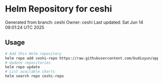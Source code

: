 # Helm Repository for ceshi
Generated from branch: ceshi
Owner: ceshi
Last updated: Sat Jun 14 09:01:24 UTC 2025

## Usage
```bash
# Add this Helm repository
helm repo add ceshi-repo https://raw.githubusercontent.com/budiuyun/appStore/helm-ceshi/
# Update repositories
helm repo update
# List available charts
helm search repo ceshi-repo
```
